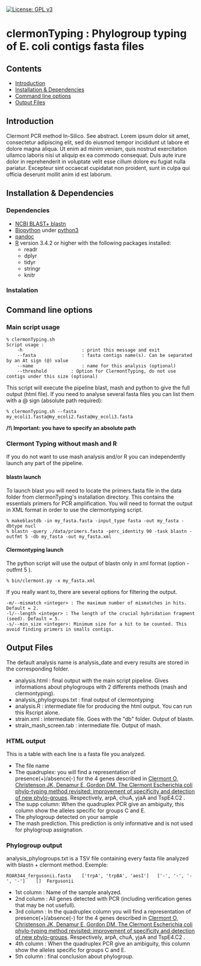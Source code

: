 [![License: GPL v3](https://img.shields.io/badge/License-GPL%20v3-blue.svg)](https://www.gnu.org/licenses/gpl-3.0) [](#lang-au)

# clermonTyping : Phylogroup typing of E. coli contigs fasta files

## Contents

- [Introduction](#introduction)
- [Installation & Dependencies](#installation)
- [Command line options](#command-line-options)
- [Output Files](#output-files)

## Introduction

Clermont PCR method In-Silico. See abstract.
Lorem ipsum dolor sit amet, consectetur adipiscing elit, sed do eiusmod tempor incididunt ut labore et dolore magna aliqua. Ut enim ad minim veniam, quis nostrud exercitation ullamco laboris nisi ut aliquip ex ea commodo consequat. Duis aute irure dolor in reprehenderit in voluptate velit esse cillum dolore eu fugiat nulla pariatur. Excepteur sint occaecat cupidatat non proident, sunt in culpa qui officia deserunt mollit anim id est laborum.

## Installation & Dependencies

### Dependencies

* [NCBI BLAST+ blastn](https://www.ncbi.nlm.nih.gov/books/NBK279671/) 
* [Biopython](http://biopython.org/) under [python3](https://www.python.org/downloads/)
* [pandoc](https://pandoc.org/) 
* [R](https://cran.r-project.org/) version 3.4.2 or higher with the following packages installed:
	* readr
	* dplyr
	* tidyr
	* stringr
	* knitr

### Instalation

## Command line options

### Main script usage

```
% clermonTyping.sh
Script usage :
	-h					    : print this message and exit
	--fasta					: fasta contigs name(s). Can be separated by an At sign (@) value
	--name					: name for this analysis (optional)
	--threshold			: Option for ClermontTyping, do not use contigs under this size (optional)
```

This script will execute the pipeline blast, mash and python to give the full output (html file). If you need to analyse several fasta files you can list them with a @ sign (absolute path required):
```
% clermonTyping.sh --fasta my_ecoli1.fasta@my_ecoli2.fasta@my_ecoli3.fasta
```
**/!\ Important: you have to specify an absolute path**


### Clermont Typing without mash and R

If you do not want to use mash analysis and/or R you can independently launch any part of the pipeline.

#### blastn launch

To launch blast you will need to locate the primers.fasta file in the data folder from clermonTyping's installation directory. This contains the essentials primers for PCR amplification.
You will need to format the output in XML format in order to use the clermontyping script.

```
% makeblastdb -in my_fasta.fasta -input_type fasta -out my_fasta -dbtype nucl
% blastn -query ./data/primers.fasta -perc_identity 90 -task blastn -outfmt 5 -db my_fasta -out my_fasta.xml
```
#### Clermontyping launch

The python script will use the output of blastn only in xml format (option -outfmt 5 ).

```
% bin/clermont.py -x my_fasta.xml
```
If you really want to, there are several options for filtering the output.

```
-m/--mismatch <integer> : The maximum number of mismatches in hits. Default = 2.
-l/--length <integer> : The length of the crucial hybridation fragment (seed). Default = 5.
-s/--min_size <integer>: Minimum size for a hit to be counted. This avoid finding primers in smalls contigs.
```

## Output Files

The default analysis name is analysis_date and every results are stored in the corresponding folder.

* analysis.html : final output with the main script pipeline. Gives informations about phylogroups with 2 differents methods (mash and clermontyping).
* analysis_phylogroups.txt : final output of clermontyping
* analysis.R : intermediate file for producing the html output. You can run this Rscript alone.
* strain.xml : intermediate file. Goes with the "db" folder. Output of blastn.
* strain_mash_screen.tab : intermediate file. Output of mash.

### HTML output

This is a table with each line is a fasta file you analyzed.
* The file name
* The quadruplex: you will find a representation of presence(+)/absence(-) for the 4 genes described in [Clermont O, Christenson JK, Denamur E, Gordon DM. The Clermont Escherichia coli phylo-typing method revisited: improvement of specificity and detection of new phylo-groups](https://www.ncbi.nlm.nih.gov/pubmed/23757131). Respectively, arpA, chuA, yjaA and TspE4.C2 .
* The supp column: When the quadruplex PCR give an ambiguity, this column show the alleles specific for groups C and E.
* The phylogroup detected on your sample
* The mash prediction. This prediction is only informative and is not used for phylogroup assignation.

### Phylogroup output

analysis_phylogroups.txt is a TSV file containing every fasta file analyzed with blastn + clermont method.
Exemple:

```
ROAR344_fergusonii.fasta	['trpA', 'trpBA', 'aesI']	['-', '-', '-', '-']	[]	Fergusonii
```
* 1st column : Name of the sample analyzed.
* 2nd column : All genes detected with PCR (including verification genes that may be not usefull). 
* 3rd column : In the quadruplex column you will find a representation of presence(+)/absence(-) for the 4 genes described in [Clermont O, Christenson JK, Denamur E, Gordon DM. The Clermont Escherichia coli phylo-typing method revisited: improvement of specificity and detection of new phylo-groups](https://www.ncbi.nlm.nih.gov/pubmed/23757131). Respectively, arpA, chuA, yjaA and TspE4.C2 .
* 4th column : When the quadruplex PCR give an ambiguity, this column show the alleles specific for groups C and E.
* 5th column : final conclusion about phylogroup.
